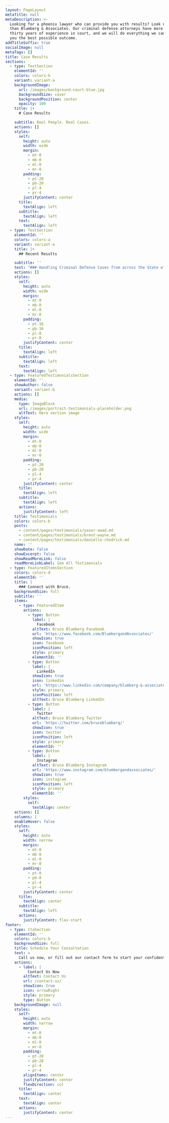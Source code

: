 ```yaml
---
layout: PageLayout
metaTitle: null
metaDescription: >-
  Looking for a phoenix lawyer who can provide you with results? Look no further
  than Blumberg & Associates. Our criminal defense attorneys have more than
  thirty years of experience in court, and we will do everything we can to get
  you the best possible outcome.
addTitleSuffix: true
socialImage: null
metaTags: []
title: Case Results
sections:
  - type: TextSection
    elementId: ''
    colors: colors-b
    variant: variant-a
    backgroundImage:
      url: /images/background-court-blue.jpg
      backgroundSize: cover
      backgroundPosition: center
      opacity: 100
    title: |+
      # Case Results

    subtitle: Real People. Real Cases.
    actions: []
    styles:
      self:
        height: auto
        width: wide
        margin:
          - mt-0
          - mb-0
          - ml-0
          - mr-0
        padding:
          - pt-20
          - pb-20
          - pl-4
          - pr-4
        justifyContent: center
      title:
        textAlign: left
      subtitle:
        textAlign: left
      text:
        textAlign: left
  - type: TextSection
    elementId: ''
    colors: colors-a
    variant: variant-a
    title: |+
      ## Recent Results

    subtitle: ''
    text: "### Handling Criminal Defense Cases from across the State of Arizona\n\nAt Blumberg & Associates, we realize that no attorney can guarantee a specific result. However, we also know that past results are the best predictor of future results. Our criminal defense attorneys have handled thousands of criminal cases. Those cases included more than one hundred jury trials, over twenty-five acquittals for major felonies, and five acquittals in first-degree murder cases. Our Arizona criminal defense lawyers are also skilled negotiators and very often because of our reputation and litigation skills, get exceptional settlement offers that allow our clients to avoid the uncertainty of a trial.\n\n### Contact our Arizona Criminal Defense Lawyers\n\nOur Arizona criminal defense attorneys regularly provide legal advice and representation for clients across the state of Arizona including Maricopa County, Yavapai County, Coconino County, Pinal County, and the cities of Phoenix, Mesa, Scottsdale, Prescott, Tucson, Glendale, Tempe, Peoria, and Flagstaff.\n\nIf you (or a member of your family) has been or is about to be charged with a criminal offense anywhere in the state of Arizona, please contact Blumberg & Associates. When your future is on the line, you need an Arizona criminal defense law firm where skill and experience are more than just a slogan.\n\nListed below are summaries of some of the cases that Bruce Blumberg has handled in the past. Details have been removed to protect the identity and privacy of all involved parties. Prosecuted charges and Resultant outcomes have not been altered, and are from real cases. These summaries are not intended as a guarantee of results in any future case. The outcome in any individual case depends on the facts and the laws of that case.\n\n### Dangerous Crimes against Children\n\n*   Client accused of child abuse by breaking child’s arm and causing spiral fracture.\n\n    *   **Result**: Not Guilty\n\n*   Client accused of child abuse by causing bruises.\n\n    *   **Result**: Not Guilty\n\n*   Client charged with multiple counts with multiple victims of sexual conduct with a minor.\n\n    *   **Result**: Hung-jury. Client was offered probation with no jail time.\n\n*   Client charged with 19 counts of sexual conduct with a minor facing in excess of 300 years with a 1 million dollar cash bond.\n\n    *   **Result**: Not Guilty, All Counts\n\n### Homicide\n\n*   Client accused of first degree murder. Six purported eye-witnesses.\n\n    *   **Result**: Not Guilty after 20 minute jury deliberation.\n\n*   Client accused of first degree murder and molestation of a child. Client indicted seven years after the child’s disappearance.\n\n    *   **Result**: Not Guilty\n\n*   Client accused of attempted murder in the second degree after four bullets were fired into the alleged victim in a bar parking lot. Both involved parties were intoxicated.\n\n    *   **Result**: First Trial – Hung Jury; Second Trial – Not Guilty\n\n*   Client charged with first degree murder of girlfriend’s ex-husband. After released on bond, the client was also accused of double homicide in a gang related matter.\n\n    *   **Result**: Not Guilty, both trials, all counts.\n\n*   Client accused of shooting victim in Scottsdale, Arizona. Client plead self-defense, after being attacked by alleged victim and alleged victim’s brother.\n\n    *   **Result**: Not Guilty\n\n### Dangerous Offenses\n\n*   Client charged with aggravated assault, a dangerous offense, after punching a smaller man in the face causing substantial damage, including breaking of the orbital floor.\n\n    *   **Result**: Charges reduced – Misdemeanor Assault\n\n*   Client accused of two counts of aggravated assault, both dangerous offenses, against police officers.\n\n    *   **Result**: Not Guilty, All Counts\n\n*   Minor accused of aggravated assault, dangerous offense, by holding a gun on officers conducting a search warrant at mother’s apartment.\n\n    *   **Result**: Not Guilty\n\n*   Client accused of five counts of aggravated assault, dangerous offenses, after pointing loaded weapon at friends of ex-lover.\n\n    *   **Result**: Not Guilty, All Counts\n\n### Other Cases\n\n*   Client accused of burglary and theft.\n\n    *   **Result**: Burglary – Not Guilty; Charges reduced to misdemeanor theft.\n\n*   Client accused of burglary from commercial establishment.\n\n    *   **Result**: Not Guilty.\n\n*   Client accused of burglary and trafficking in stolen property.\n\n    *   **Result**: Not Guilty\n\n*   Out-of-state nurse accused of “felony flight” while traveling over 120mph on a motorcycle.\n\n    *   **Result**: Not Guilty\n\n*   Client in federal court caught with over 2,200 pounds of [marijuana](https://azblumberglaw.com/phoenix-criminal-attorney/marijuana/).\n\n    *   **Result**: Only 18 months jail time.\n\n*   Client in Maricopa County found with over 400 pounds of marijuana and over $100K in cash in home.\n\n    *   **Result**: Probation, no jail time.\n\n*   Client had 82 pounds of marijuana and was charged with conspiracy to possess for sale. With prior client was facing a class 2 felony, with a presumptive 5 year sentence.\n\n    *   **Result**: Reduced to attempted possession, 18 months under threshold.\n\n*   Client obtained over $300K from a relative in a “Super Theft”, facing mandatory prison and numerous other prospective charges.\n\n    *   **Result**: Charges reduced to class 4 attempt with probation, no white collar terms.\n\n## PRETRIAL RESULTS\n\n### Dangerous Crimes against Children\n\n*   Client accused of two counts of molestation, dangerous crimes against children, carrying minimum sentence of ten years and maximum sentence of twenty-four years, flat, with no early release.\n\n    *   **Result**: Client negotiated plea of assault, class open-end (lightest kind of felony) with opportunity to have matter designated a misdemeanor upon successful completion of probation.\n\n*   Man accused of molestation counts in separate counties.\n\n    *   **Result**: Negotiated pleas of probation, concurrent in both counties.\n\n*   Client charged with one count of child abuse, a class two dangerous crime against children, carrying minimum sentence of ten and maximum of twenty-four flat years in prison with no early release.\n\n    *   **Result**: Following extensive motion practice, client pleads to misdemeanor.\n\n*   Client charged with child abuse for failing to protect her children from sexual abuse by their stepfather.\n\n    *   **Result**: Following extensive discovery and negotiations, case dismissed.\n\n### Homicide\n\n*   Sixteen year-old clients charged with one count of conspiracy to commit murder which carries a mandatory penalty of twenty-five flat years in prison with no early release.\n\n    *   **Result**: Following extensive discovery and negotiations, client entered a plea to a misdemeanor.\n\n### Dangerous Offenses\n\n*   Client charged in federal court with armed bank robbery. Client was alleged to have taken hostage at real estate business next door. Penalties range typically between seven and twenty-one years.\n\n    *   **Result**: Following extensive discovery and negotiations, client received sentence of twenty-six months.\n\n*   Client, a sixty plus year-old woman, held a loaded gun on a police officer, in civilian clothes, purportedly returning property to her home which had been the subject of an earlier search warrant.\n\n    *   **Result**: Following extensive discovery and negotiations, case dismissed with prejudice.\n\n### Drug Offenses\n\n*   Client charged in federal court with sales of methamphetamine.\n\n    *   **Result**: Following motion practice and discovery, was able to negotiate misdemeanor.\n\n*   Client charged in State court with possession for sale of 130 pounds of marijuana found in her truck while being routinely stopped by police.\n\n    *   **Result**: Negotiated plea of No Contest and client received probation only and served no time in jail.\n\n*   Client traveling Northbound on I-17, stopped in Yavapai County with 136 pounds of marijuana packed into the truck.\n\n    *   **Result**: Extensive pre trial motion work\_**Result**ed in plea agreement with probation and no jail.\n\n### Contact our Arizona Criminal Defense Lawyers\n\nOur Arizona criminal defense attorneys regularly provide legal advice and representation for clients across the state of Arizona including Maricopa County, Yavapai County, Coconino County, Pinal County, and the cities of Phoenix, Mesa, Glendale, Tempe, Peoria, Scottsdale, Prescott, Tucson, and Flagstaff.\n\nIf you or a member of your family has been or is about to be charged with a criminal offense anywhere in the state of Arizona, please contact us at Blumberg & Associates. When your future is on the line, you need an Arizona criminal defense law firm where skill and experience are more than just a slogan.\n\n## TRIAL RESULTS\n\n### Dangerous Crimes against Children\n\n*   Client accused of child abuse by breaking child’s arm and causing spiral fracture.\n\n    *   **Result**: Client found not guilty.\n\n*   Client accused of child abuse by causing bruises.\n\n    *   **Result**: Client found not guilty.\n\n*   Client accused of first degree murder and [molestation of a child.](/phoenix-criminal-attorney/crimes-against-children/) Client indicted seven years after boy’s disappearance.\n\n    *   **Result**: Client found not guilty.\n\n*   Client charged with multiple counts with multiple victims of sexual misconduct with a minor. Trial ended in hung-jury.\n\n    *   **Result**: Client was subsequently offered probation with no jail.\n\n*   19 counts of sex conduct with a minor facing in excess of 300 years. 1 million dollar cash bond.\n\n    *   **Result**: Not guilty on all counts.\n\n### Homicide\n\n*   Client accused of first degree murder. Six purported eye-witnesses. Jury deliberated for 20 minutes.\n\n    *   **Result**: Client found not guilty.\n\n*   Client accused of first degree murder and molestation of a child. Client indicted seven years after boy’s disappearance.\n\n    *   **Result**: Client found not guilty.\n\n*   Client was accused of attempted second degree murder after having shot four bullets into the alleged victim in a bar parking lot. Both parties were intoxicated.\n\n    *   **Result**: First trial ended in hung jury. Second trial not guilty.\n\n*   Client charged with first degree murder of a girlfriend’s estranged ex-husband. Bond was substantially lowered and client bonded out. While out on bond, client was accused of double homicide in a gang related matter.\n\n    *   **Result**: First murder trial\_**Result**ed in a not guilty. Second double first degree murder trial not guilty on both counts.\n\n*   Client, a young black male, was accused of shooting a young white male in front of a residence in Scottsdale, Arizona. Client alleged self-defense as a defense for the reason that the shooting victim and his brother had attacked client.\n\n    *   **Result**: Not guilty.\n\n*   Client charged with first degree murder for the shooting of another man in a residential home. Bond was substantially lowered and client bonded out. While out on bond, client was accused of double homicide in a gang related matter.\n\n    *   **Result**: First murder trial Resulted in a not guilty. Second double first degree murder trial not guilty on both counts.\n\n### Dangerous Offenses\n\n*   Client charged with aggravated assault, a dangerous offense, punched smaller man in face and caused substantial damage including breaking of orbital floor.\n\n    *   **Result**: Client found guilty of misdemeanor assault.\n\n*   Client, a black man accused of two counts of aggravated assault, dangerous offenses, against police officers.\n\n    *   **Result**: Client found not guilty of both counts.\n\n*   Client, a 17 year old girl was accused of aggravated assault, dangerous by holding a gun on deputy sheriffs conducting a search warrant at her mother’s apartment. Defense maintained client was in fear for her life.\n\n    *   **Result**: Client found not guilty.\n\n*   Client involved in a love triangle. Client accused of five counts of aggravated assault, dangerous offenses by pointing a loaded weapon at the friends of his ex-lover.\_**Result**s: Client found not guilty on all counts.\n\n### Other Cases\n\n*   Client accused of burglary and theft.\n\n    *   **Result**: Client found not guilty of burglary and guilty of misdemeanor theft.\n\n*   Client accused of burglary from commercial establishment.\n\n    *   **Result**: Client found not guilty.\n\n*   Client accused of burglary and trafficking in stolen property.\n\n    *   **Result**: Client found not guilty.\n\n*   Male out-of-state nurse traveling over 120mph on a motorcycle.\n\n    *   **Result**: A “not guilty” in a “felony flight” case.\n\n*   Male in federal court caught with over 2200 pounds of pot attributed to his conducted.\n\n    *   **Result**: Only 18 months in jail.\n\n*   Female in Maricopa County found with over 400 pounds of marijuana and over $100K in cash in house.\n\n    *   **Result**: Probation and no jail time.\n\n*   Client obtained over $300K from a relative in a “Super Theft” facing mandatory prison and numerous other complicated prospective charges.\n\n    *   **Result**: Reduced to class 4 attempt with probation and no white collar terms.\n\n*   Client had 82 lbs of marijuana and was charged with conspiracy to possess for sale. With prior client was facing class 2 felony, presumptive 5 years.\n\n    *   **Result**: Reduced to attempt possession, 1 1/2 year under threshold.\n\n### Contact our Arizona Criminal Defense Lawyers\n\nOur Arizona criminal defense attorneys regularly provide legal advice and representation for clients from across the state of Arizona including Maricopa County, Yavapai County, Coconino County, Pinal County, and the cities of Phoenix, Mesa, Glendale, Tempe, Peoria, Scottsdale, Prescott, Tucson, and Flagstaff.\n\nIf you or a member of your family has been or is about to be charged with a criminal offense anywhere in the state of Arizona, please contact Blumberg & Associates. When your future is on the line, you need an Arizona criminal defense law firm where skill and experience are more than just a slogan.\n"
    actions: []
    styles:
      self:
        height: auto
        width: wide
        margin:
          - mt-0
          - mb-0
          - ml-0
          - mr-0
        padding:
          - pt-16
          - pb-16
          - pl-8
          - pr-8
        justifyContent: center
      title:
        textAlign: left
      subtitle:
        textAlign: left
      text:
        textAlign: left
  - type: FeaturedTestimonialsSection
    elementId: ''
    showAuthor: false
    variant: variant-b
    actions: []
    media:
      type: ImageBlock
      url: /images/portrait-testimonials-placeholder.png
      altText: Hero section image
    styles:
      self:
        height: auto
        width: wide
        margin:
          - mt-0
          - mb-0
          - ml-0
          - mr-0
        padding:
          - pt-20
          - pb-20
          - pl-4
          - pr-4
        justifyContent: center
      title:
        textAlign: left
      subtitle:
        textAlign: left
      actions:
        justifyContent: left
    title: Testimonials
    colors: colors-b
    posts:
      - content/pages/testimonials/yaser-awad.md
      - content/pages/testimonials/brent-wayne.md
      - content/pages/testimonials/danielle-chodrick.md
    name: ''
    showDate: false
    showExcerpt: false
    showReadMoreLink: false
    readMoreLinkLabel: See All Testimonials
  - type: FeaturedItemsSection
    colors: colors-d
    elementId: ''
    title: |
      ### Connect with Bruce.
    backgroundSize: full
    subtitle: ''
    items:
      - type: FeaturedItem
        actions:
          - type: Button
            label: |
              Facebook
            altText: Bruce Blumberg Facebook
            url: 'https://www.facebook.com/BlumbergandAssociates/'
            showIcon: true
            icon: facebook
            iconPosition: left
            style: primary
            elementId: ''
          - type: Button
            label: |
              LinkedIn
            showIcon: true
            icon: linkedin
            url: 'https://www.linkedin.com/company/blumberg-&-associates/'
            style: primary
            iconPosition: left
            altText: Bruce Blumberg LinkedIn
          - type: Button
            label: |
              Twitter
            altText: Bruce Blumberg Twitter
            url: 'https://twitter.com/bruceblumberg/'
            showIcon: true
            icon: twitter
            iconPosition: left
            style: primary
            elementId: ''
          - type: Button
            label: |
              Instagram
            altText: Bruce Blumberg Instagram
            url: 'https://www.instagram.com/blumbergandassociates/'
            showIcon: true
            icon: instagram
            iconPosition: left
            style: primary
            elementId: ''
        styles:
          self:
            textAlign: center
    actions: []
    columns: 1
    enableHover: false
    styles:
      self:
        height: auto
        width: narrow
        margin:
          - mt-0
          - mb-0
          - ml-0
          - mr-0
        padding:
          - pt-8
          - pb-8
          - pl-4
          - pr-4
        justifyContent: center
      title:
        textAlign: center
      subtitle:
        textAlign: left
      actions:
        justifyContent: flex-start
footer:
  - type: CtaSection
    elementId: ''
    colors: colors-b
    backgroundSize: full
    title: Schedule Your Consultation
    text: >
      Call us now, or fill out our contact form to start your confidential case evaluation today!
    actions:
      - label: |
          Contact Us Now
        altText: Contact Us
        url: /contact-us/
        showIcon: true
        icon: arrowRight
        style: primary
        type: Button
    backgroundImage: null
    styles:
      self:
        height: auto
        width: narrow
        margin:
          - mt-0
          - mb-0
          - ml-0
          - mr-0
        padding:
          - pt-28
          - pb-28
          - pl-4
          - pr-4
        alignItems: center
        justifyContent: center
        flexDirection: col
      title:
        textAlign: center
      text:
        textAlign: center
      actions:
        justifyContent: center
---
```

